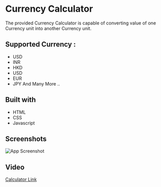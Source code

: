 
# Currency Calculator

The provided Currency Calculator is capable of converting value of one Currency unit into another Currency unit.


## Supported Currency :

- USD
- INR
- HKD
- USD
- EUR
- JPY
And Many More ..


## Built with

 - HTML
 - CSS
 - Javascript

## Screenshots

![App Screenshot](https://user-images.githubusercontent.com/91826109/157392140-4cb239a2-08dd-4a1a-beb9-e4b5cf143a61.JPG)


## Video

[Calculator Link](https://user-images.githubusercontent.com/91826109/157390781-0f945238-22cc-4949-95fe-c2113887242f.mp4)

